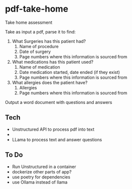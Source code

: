 # pdf-take-home

Take home assessment 

Take as input a pdf, parse it to find:
 1. What Surgeries has this patient had?
    1. Name of procedure
    2. Date of surgery
    3. Page numbers where this information is sourced from
2. What medications has this patient used?
    1. Name of medication
    2. Date medication started, date ended (if they exist)
    3. Page numbers where this information is sourced from
3.  What allergies does the patient have?
    1. Allergies
    2. Page numbers where this information is sourced from


Output a word document with questions and answers



## Tech

- Unstructured API to process pdf into text
- 
- LLama to process text and answer questions

## To Do
- Run Unstructured in a container
- dockerize other parts of app?
- use poetry for dependencies
- use Ollama instead of llama


